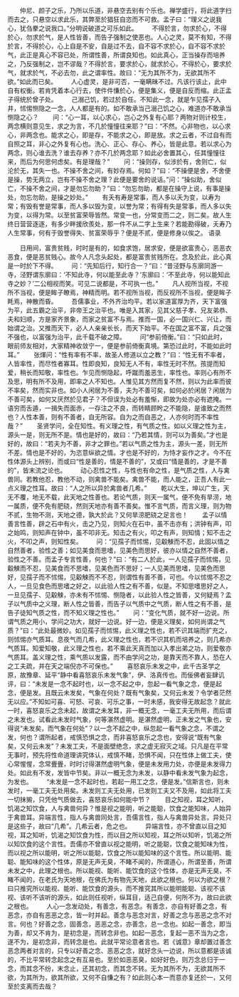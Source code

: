 <!-- { "loadSidebar": true } -->
　　仲尼、颜子之乐，乃所以乐道，非悬空去别有个乐也。禅学盛行，将此道字扫而去之，只悬空以求此乐，其弊至於猖狂自恣而不可救。孟子曰：“理义之说我心，犹刍豢之说我口。”分明说破道之可乐如此。
　　不得於言，勿求於心，不得於心，勿求於气，是人性皆善，而告子强制之使恶也。人心之灵，莫不有知，不得於言，不得於心，心上自是不安，自是过不去，自不容不求於心，自不容不求於气，此正是真心不容已处，所谓性善，所谓良知也。如此真心，正当操存而培养之，乃反强制之，岂不谬哉？不得於言，要求於心，就求於心，不得於心，要求於气，就求於气，不必去勿，此之谓率性。故曰：“无为其所不为，无欲其所不欲。”如此而已矣。
　　人心虚灵，是非可否，一毫瞒昧不过。凡该行该止，此中自有权衡。若肯凭着本心行去，使件件慊於心，便是集义，便是自反而缩。此正孟子得统於曾子处。
　　己溺己饥，若过於自任。不知此一念，就是乍见孺子入井，怵惕恻隐之一念，人人都是有的。如不敢承当己溺己饥之心，难道亦不敢承当恻隐之心？
　　问：“心一耳，以心求心，岂心之外复有心耶？两物对则计校生，两念横则意见生，求之为言，不几於憧憧往来耶？”曰：“不然。心非物也，以心求心，非两念也。能求之心，即是存，不能求之心，即是放。求之云者，不过自有而自照之耳，非心之外复有心也。洗心、正心、存心、养心，皆是此意。若以求心为两念，则心谁去洗？谁去存养？亦不几於两念耶？如此必舍置其心，任其憧憧往来，而后为何思何虑矣。有是理哉？”
　　问：“操则存，似涉於有，舍则亡，似沦於无，其失一也。不操不舍之间，有妙存焉。何如？”曰：“不操便是舍，不舍便是操，势无两立，岂有不操不舍之理？此便是要舍的说话。”问：“操似助，舍似亡，不操不舍之间，才是勿忘勿助？”曰：“勿忘勿助，都是在操守上说，有事是操处，勿忘勿助，是操之妙处。”
　　有夭有寿是常事，而人多以夭为变，以寿为常；有毁有誉是常事，而人多以毁为变，以誉为常；有得有失是常事，而人多以失为变，以得为常。以至贫富荣辱皆然。常变一也，分常变而二之，则二矣。故人生终日营营逐逐，有多少畔援欣羨处，那一件不从二字上生来？若能勘得破，夭寿乃人生常事，何有于毁誉得失、贫富荣辱乎？便是不贰，便是修身以俟之。
语录

　　日用间，富贵贫贱，时时是有的，如食求饱，居求安，便是欲富贵心，恶恶衣恶食，便是恶贫贱心。故今人凡念头起处，都是富贵贫贱所在。念及於此，此心真是一时於下不得。
　　问：“先知后行，知行合一？”曰：“昔泾野与东廓同游一寺，泾野谓东廓曰：‘不知此寺，何以能至此寺？’东廓曰：‘不至此寺，何以能知此寺之妙？’二公相视而笑。可见二说都是，不可执一也。”
　　凡人视所当视，不视所不当视，便是眸子瞭焉，神精而明。若不视所当视，而反视所不当视，便是眸子眊焉，神散而昏。
　　吾儒事业，不外齐治均平。若以家道富厚为齐，天下富强为平，此五霸之治平，非帝王之治平也。唯是入其家，见其父慈子孝、兄友弟恭、夫和妇顺，方是家齐景象，而家之贫富不与焉。推而一国，必一国兴仁、兴让，而始谓之治。又推而天下，必人人亲亲长长，而天下始平。不在国之富不富，兵之强不强也，以富强为治平，此千载不破之障。
　　问“参前倚衡。”曰：“只如此时，眼前师友相对，大家精神收敛宁一，便是参前倚衡真境。第恐过此时，不能如此时耳。”
　　张煇问：“性有率有不率，故圣人修道以立之教？”曰：“性无有不率者，人皆率性，而尽性者寡耳。性即良知，良知无人不有，率性无时不然。孩提而知爱，稍长而知敬，率性也。乍见而恻隐起，呼蹴而羞恶生，率性也。率则心有所不及思，明有所不及用，即率之人不知也。人惟见其方然而复不然，则以为此率而彼不率矣，然而实非也。如小人闲居为不善，夫为不善可矣，如何必於闲居？闲居为不善可矣，如何又厌然於见君子？不但误为处必有羞惭，即故为处亦必有遮掩。一语穷而舌遁，一揖失而面赤，一存注之不良，而转睛顾盻之不能隐，是谁致之而然也？人性本善，则有不善者，自无所容。自为之而自恶之，人亦何时而不率性哉？”
　　圣贤学问，全在知性。有义理之性，有气质之性。如以义理之性为主，源头一是，则无所不是。情也是好的，故曰：“乃若其情，则可以为善矣。”才也是好的，故曰：“若夫为不善，非才之罪也。”若以气质之性为主，源头一差，则无所不差。情也是不好的，为恣意纵欲之情。才也是不好的，为恃才妄作之才。今不在性体源头上辨别，而或曰“性是善的，情是不善的”，又或曰“情是善的，才是不善的”，皆末流之论也。
　　动心忍性之性，与性也有命之性，是气质之性，人与禽兽同。若教他忍，教他不动，则禽兽不能矣。禽兽不能，而人能之，正吾人有此一点义理之性耳。故曰：“人之所以异於禽兽者几希。”
　　乾以大生，坤以广生，天无不覆，地无不载，此天地之性善也。若论气质，则天一属气，便不免有旱涝，地一属质，便不免有肥硗，然则天地亦有善不善矣。惟不言气质，而言义理，则为物不贰，生物不测，天地之德，孰大於此？又何旱涝肥硗之足言也！
　　孟子以情善言性善，辟之石中有火，击之乃见，则知火在石中，虽不击亦有；洪钟有声，叩之始鸣，则知声在钟中，虽不叩非无。知击之有火，叩之有声，则知情；知不击之火，不叩之声，则知性矣。
　　问：“见孺子而怵惕，见觳觫而不忍，此固以情之自然善者，验性之善；如见美食而思嗜，见美色而思好，彼亦以情之自然不善者，验性之不善。而孟子专言性善，何也？”曰：“有二人於此，一人见孺子而怵惕，见觳觫而不忍，见美食而不思嗜，见美色而不思好；一人见美而思嗜，见美色而思好，见孺子而不怵惕，见觳觫而不不忍，则谓性有善不善，可也。今以怵惕不忍之人，一旦见食色而思嗜之好之，以此验人性之有不善，似是。不知思嗜思好之人，一旦见孺子、见觳觫，亦未有不怵惕、恻隐者，以此验人性之皆善，又何疑焉？孟子以气质中之义理，断人性之皆善，而告子以气质中之气质，断人性之有不善，是告子徒知气质之性，而不知义理之性也。”
　　问：“变化气质，就不好一边说。所谓气质之用小，学问之功大，就好一边说。好一边，便是义理矣，如何尚谓之气质？”曰：“此处最微妙。如见孺子而怵惕，此义理之性也，若不识其端而扩充之，则怵惕亦气质耳。息夜气而几希，此义理之性也，若不识其机而培养之，则几希亦气质耳。知爱知敬，此义理之性也，若不乘此天真而加以入孝出弟之功，则爱敬亦气质耳。盖义理之性，乘气质以发露，而不由学问之功，是靠天而不靠人，恐在人之工夫疏，并在天之端倪亦不可保也。”
　　喜怒哀乐未发之中，此千古圣学之原，故豫章、延平“静中看喜怒哀乐未发气象”，伊、洛真传也。而佞佛者妄肆讥评，曰：“未发是一念不起时也，以一念不起之中，忽起一看气象之念，便是起念，便是发。且既云未发矣，气象在何处？既有气象矣，又何云未发？令学者茫然无以应。”不知如可喜、可怒、可哀、可乐之事，一时未感，我安得无故起念？就此一时，喜怒哀乐之念未起，故谓之未发耳，非一概无念，一毫工夫无所用，而后谓之未发也。试看此未发时气象，何等湛然虚明。是湛然虚明，正未发之气象也，安得说“未发矣，而气象在何处”？以一念不起之中，纵忽起一看气象之念，不谓之发，何也？谓所起者，戒慎恐惧之念，而非喜怒哀乐之念也，安得说“既有气象矣，又何云未发”？未发工夫，不是面壁绝念，求之虚无寂灭之域。只凡是在平常无事时，预先将性命道理讲究体认，戒慎不睹，恐惧不闻，只在性体上做工夫，使心常惺惺，念常舋舋，时时讨得湛然虚明气象，便是未发用力处，亦便是未发得力处。如此有不发，发皆中节矣。非以一概无念为未发，以静中看未发气象为起念，为发也。
　　“未发是一念不起时也，若起一用工之念，便是发。”信斯言也，则未发时，一毫工夫无处用矣。未发则工夫无处用，已发则工夫又不及用，如此将工夫一切抹摋，只凭他气质做去，喜怒哀乐如何能中节？
　　目之知视，耳之知听，饥渴之知饮食，人与禽兽何异？惟是视之能明，听之能聪，饮食之能知味，人始异于禽兽耳。异端言性，指人与禽兽同处言，吾儒言性，指人与禽兽异处言。异处只是这些子，故曰“几希”。几希云者，危之也。
　　异端言性，亦不曾直以目之知视，耳之知听，饥渴之知饮食为性，而以目之所以知视，耳之所以知听，饥渴之所以知饮食的这个言性。吾儒亦不曾直以视之能明，听之能聪，饮食之能知味为性，而以视之所以能明，听之所以能聪，饮食之所以能知味的这个言性。所以能明、能聪、能知味的这个性体，原是无声无臭，不睹不闻的，所谓道心，所谓至善，所谓未发之中，此理之根也。所以能视、能听、能饮食的这个性体，亦是无声无臭，不睹不闻的，在老氏为天地根，在佛氏为有物先天地，此欲之根也。何以为欲之根？曰只推究所以能视、能听、能饮食的源头，而不推究其所以能明能聪、该视不该视、该听不该听的源头，如此则任视听，纵耳目，适己自便，何所不为，故曰此欲之根也。
　　人心一念发动处，有善念，有恶念。有善念，亦自有好善之念，有恶念，亦自有恶恶之念，皆一时并起。善念与恶念对言，好善之念与恶恶之念不对言。何也？好善之念，固善念，恶恶之念，亦善念，总一念也。如起一善念，即当为善，却又不肯为，是初念是，而转念非也。如起一恶念，复起一恶不当为之念，遂不为，是初念非，而转念是也。此就平常论意者言也。若《诚意》章却置过善念恶念两者对言的，只专以好善之念、恶恶之念，就好念头一边说，所以意都是该诚的，不比平常转念起念之有互易也。至於如恶恶臭，如好好色，则万念总归于一念，而其念不纷，末念止，还其初念，而其念不转。无为其所不为，无欲其所不欲，为其所为，欲其所欲，又何不自慊之有？如此则心本一而意亦复还於一，又何至於支离而去哉？
